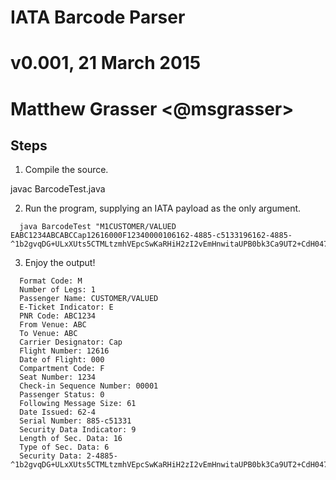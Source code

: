 # IATA Barcode Parser
# v0.001, 21 March 2015
# Matthew Grasser <@msgrasser>


## Steps

1. Compile the source.

  javac BarcodeTest.java

2. Run the program, supplying an IATA payload as the only argument. 

```
  java BarcodeTest "M1CUSTOMER/VALUED     EABC1234ABCABCCap12616000F12340000106162-4885-c5133196162-4885-^1b2gvqDG+ULxXUts5CTMLtzmhVEpcSwKaRHiH2zI2vEmHnwitaUPB0bk3Ca9UT2+CdH04762L6ZyusA\nKlOwPk3QJtNWod/X2UViagyXdyVltXQOfb1XuEg0am6gvEVchG5ODgGzF9kzuJPg/HC2+qaovQ==\np6U3YcivxJupt875VH92qw=="
```

3. Enjoy the output!

```
  Format Code: M
  Number of Legs: 1
  Passenger Name: CUSTOMER/VALUED
  E-Ticket Indicator: E
  PNR Code: ABC1234
  From Venue: ABC
  To Venue: ABC
  Carrier Designator: Cap
  Flight Number: 12616
  Date of Flight: 000
  Compartment Code: F
  Seat Number: 1234
  Check-in Sequence Number: 00001
  Passenger Status: 0
  Following Message Size: 61
  Date Issued: 62-4
  Serial Number: 885-c51331
  Security Data Indicator: 9
  Length of Sec. Data: 16
  Type of Sec. Data: 6
  Security Data: 2-4885-^1b2gvqDG+ULxXUts5CTMLtzmhVEpcSwKaRHiH2zI2vEmHnwitaUPB0bk3Ca9UT2+CdH04762L6ZyusA\nKlOwPk3QJtNWod/X2UViagyXdyVltXQOfb1XuEg0am6gvEVchG5ODgGzF9kzuJPg/HC2+qaovQ==\np6U3YcivxJupt875VH92qw==
```
